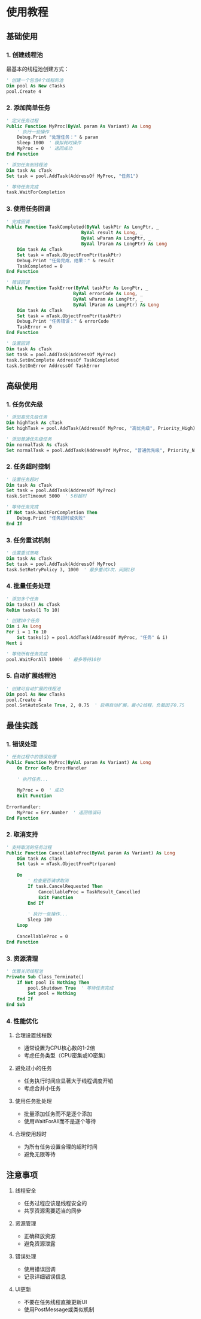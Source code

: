 # 使用教程

## 基础使用

### 1. 创建线程池

最基本的线程池创建方式：

```vb
' 创建一个包含4个线程的池
Dim pool As New cTasks
pool.Create 4
```

### 2. 添加简单任务

```vb
' 定义任务过程
Public Function MyProc(ByVal param As Variant) As Long
    ' 执行一些操作
    Debug.Print "处理任务：" & param
    Sleep 1000  ' 模拟耗时操作
    MyProc = 0  ' 返回成功
End Function

' 添加任务到线程池
Dim task As cTask
Set task = pool.AddTask(AddressOf MyProc, "任务1")

' 等待任务完成
task.WaitForCompletion
```

### 3. 使用任务回调

```vb
' 完成回调
Public Function TaskCompleted(ByVal taskPtr As LongPtr, _
                            ByVal result As Long, _
                            ByVal wParam As LongPtr, _
                            ByVal lParam As LongPtr) As Long
    Dim task As cTask
    Set task = mTask.ObjectFromPtr(taskPtr)
    Debug.Print "任务完成，结果：" & result
    TaskCompleted = 0
End Function

' 错误回调
Public Function TaskError(ByVal taskPtr As LongPtr, _
                         ByVal errorCode As Long, _
                         ByVal wParam As LongPtr, _
                         ByVal lParam As LongPtr) As Long
    Dim task As cTask
    Set task = mTask.ObjectFromPtr(taskPtr)
    Debug.Print "任务错误：" & errorCode
    TaskError = 0
End Function

' 设置回调
Dim task As cTask
Set task = pool.AddTask(AddressOf MyProc)
task.SetOnComplete AddressOf TaskCompleted
task.SetOnError AddressOf TaskError
```

## 高级使用

### 1. 任务优先级

```vb
' 添加高优先级任务
Dim highTask As cTask
Set highTask = pool.AddTask(AddressOf MyProc, "高优先级", Priority_High)

' 添加普通优先级任务
Dim normalTask As cTask
Set normalTask = pool.AddTask(AddressOf MyProc, "普通优先级", Priority_Normal)
```

### 2. 任务超时控制

```vb
' 设置任务超时
Dim task As cTask
Set task = pool.AddTask(AddressOf MyProc)
task.SetTimeout 5000  ' 5秒超时

' 等待任务完成
If Not task.WaitForCompletion Then
    Debug.Print "任务超时或失败"
End If
```

### 3. 任务重试机制

```vb
' 设置重试策略
Dim task As cTask
Set task = pool.AddTask(AddressOf MyProc)
task.SetRetryPolicy 3, 1000  ' 最多重试3次，间隔1秒
```

### 4. 批量任务处理

```vb
' 添加多个任务
Dim tasks() As cTask
ReDim tasks(1 To 10)

' 创建10个任务
Dim i As Long
For i = 1 To 10
    Set tasks(i) = pool.AddTask(AddressOf MyProc, "任务" & i)
Next i

' 等待所有任务完成
pool.WaitForAll 10000  ' 最多等待10秒
```

### 5. 自动扩展线程池

```vb
' 创建可自动扩展的线程池
Dim pool As New cTasks
pool.Create 4
pool.SetAutoScale True, 2, 0.75  ' 启用自动扩展，最小2线程，负载因子0.75
```

## 最佳实践

### 1. 错误处理

```vb
' 任务过程中的错误处理
Public Function MyProc(ByVal param As Variant) As Long
    On Error GoTo ErrorHandler
    
    ' 执行任务...
    
    MyProc = 0  ' 成功
    Exit Function
    
ErrorHandler:
    MyProc = Err.Number  ' 返回错误码
End Function
```

### 2. 取消支持

```vb
' 支持取消的任务过程
Public Function CancellableProc(ByVal param As Variant) As Long
    Dim task As cTask
    Set task = mTask.ObjectFromPtr(param)
    
    Do
        ' 检查是否请求取消
        If task.CancelRequested Then
            CancellableProc = TaskResult_Cancelled
            Exit Function
        End If
        
        ' 执行一些操作...
        Sleep 100
    Loop
    
    CancellableProc = 0
End Function
```

### 3. 资源清理

```vb
' 优雅关闭线程池
Private Sub Class_Terminate()
    If Not pool Is Nothing Then
        pool.Shutdown True  ' 等待任务完成
        Set pool = Nothing
    End If
End Sub
```

### 4. 性能优化

1. 合理设置线程数
   - 通常设置为CPU核心数的1-2倍
   - 考虑任务类型（CPU密集或IO密集）

2. 避免过小的任务
   - 任务执行时间应显著大于线程调度开销
   - 考虑合并小任务

3. 使用任务批处理
   - 批量添加任务而不是逐个添加
   - 使用WaitForAll而不是逐个等待

4. 合理使用超时
   - 为所有任务设置合理的超时时间
   - 避免无限等待

## 注意事项

1. 线程安全
   - 任务过程应该是线程安全的
   - 共享资源需要适当的同步
   
2. 资源管理
   - 正确释放资源
   - 避免资源泄露
   
3. 错误处理
   - 使用错误回调
   - 记录详细错误信息
   
4. UI更新
   - 不要在任务线程直接更新UI
   - 使用PostMessage或类似机制
